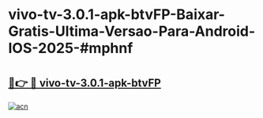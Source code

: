 # vivo-tv-3.0.1-apk-btvFP-Baixar-Gratis-Ultima-Versao-Para-Android-IOS-2025-#mphnf

# <h2><a href="https://ainizakaria.my?title=vivo-tv-3.0.1-apk-btvFP&ref=24M">🔗👉 🔴 vivo-tv-3.0.1-apk-btvFP</a></h2>

[![acn](https://github.com/user-attachments/assets/0f9c940e-d8b0-45ae-aac7-cd30a18b3e1c)](https://ainizakaria.my?title=vivo-tv-3.0.1-apk-btvFP&ref=24M)

